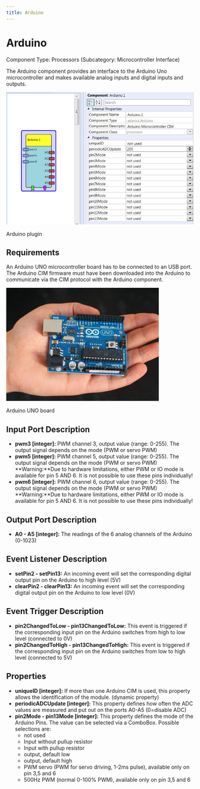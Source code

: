 ```yaml
---
title: Arduino
---
```


# Arduino

Component Type: Processors (Subcategory: Microcontroller Interface)

The Arduino component provides an interface to the Arduino Uno microcontroller and makes available analog inputs and digital inputs and outputs.

![Screenshot: Arduino plugin](img/arduino.jpg "Screenshot: Arduino plugin")

Arduino plugin

## Requirements

An Arduino UNO microcontroller board has to be connected to an USB port. The Arduino CIM firmware must have been downloaded into the Arduino to communicate via the CIM protocol with the Arduino component.

![Arduino UNO board](img/arduino_picture.jpg "Arduino UNO board")

Arduino UNO board

## Input Port Description

*   **pwm3 \[integer\]:** PWM channel 3, output value (range: 0-255). The output signal depends on the mode (PWM or servo PWM)
*   **pwm5 \[integer\]:** PWM channel 5, output value (range: 0-255). The output signal depends on the mode (PWM or servo PWM)  
    **Warning:**Due to hardware limitations, either PWM or IO mode is available for pin 5 AND 6. It is not possible to use these pins individually!
*   **pwm6 \[integer\]:** PWM channel 6, output value (range: 0-255). The output signal depends on the mode (PWM or servo PWM)  
    **Warning:**Due to hardware limitations, either PWM or IO mode is available for pin 5 AND 6. It is not possible to use these pins individually!

## Output Port Description

*   **A0 - A5 \[integer\]:** The readings of the 6 analog channels of the Arduino (0-1023)

## Event Listener Description

*   **setPin2 - setPin13:** An incoming event will set the corresponding digital output pin on the Arduino to high level (5V)
*   **clearPin2 - clearPin13:** An incoming event will set the corresponding digital output pin on the Arduino to low level (0V)

## Event Trigger Description

*   **pin2ChangedToLow - pin13ChangedToLow:** This event is triggered if the corresponding input pin on the Arduino switches from high to low level (connected to 0V)
*   **pin2ChangedToHigh - pin13ChangedToHigh:** This event is triggered if the corresponding input pin on the Arduino switches from low to high level (connected to 5V)

## Properties

*   **uniqueID \[integer\]:** If more than one Arduino CIM is used, this property allows the identification of the module. (dynamic property)
*   **periodicADCUpdate \[integer\]:** This property defines how often the ADC values are measured and put out on the ports A0-A5 (0=disable ADC)
*   **pin2Mode - pin13Mode \[integer\]:** This property defines the mode of the Arduino Pins. The value can be selected via a ComboBox. Possible selections are:
    *   not used
    *   Input without pullup resistor
    *   Input with pullup resistor
    *   output, default low
    *   output, default high
    *   PWM servo (PWM for servo driving, 1-2ms pulse), available only on pin 3,5 and 6
    *   500Hz PWM (normal 0-100% PWM), available only on pin 3,5 and 6